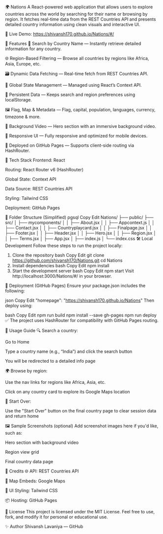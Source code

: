 🌍 Nations
A React-powered web application that allows users to explore countries across the world by searching for their name or browsing by region. It fetches real-time data from the REST Countries API and presents detailed country information using clean visuals and interactive UI.

🚀 Live Demo: https://shivansh170.github.io/Nations/#/

📌 Features
🔎 Search by Country Name — Instantly retrieve detailed information for any country.

🌐 Region-Based Filtering — Browse all countries by regions like Africa, Asia, Europe, etc.

🗃️ Dynamic Data Fetching — Real-time fetch from REST Countries API.

🧠 Global State Management — Managed using React’s Context API.

💾 Persistent Data — Keeps search and region preferences using localStorage.

🖼️ Flag, Map & Metadata — Flag, capital, population, languages, currency, timezone & more.

🎥 Background Video — Hero section with an immersive background video.

📱 Responsive UI — Fully responsive and optimized for mobile devices.

🚀 Deployed on GitHub Pages — Supports client-side routing via HashRouter.

🧰 Tech Stack
Frontend: React

Routing: React Router v6 (HashRouter)

Global State: Context API

Data Source: REST Countries API

Styling: Tailwind CSS

Deployment: GitHub Pages

📁 Folder Structure (Simplified)
pgsql
Copy
Edit
Nations/
├── public/
├── src/
│   ├── mycomponents/
│   │   ├── About.jsx
│   │   ├── Appcontext.js
│   │   ├── Contact.jsx
│   │   ├── Countryplaycard.jsx
│   │   ├── Finalpage.jsx
│   │   ├── Footer.jsx
│   │   ├── Header.jsx
│   │   ├── Hero.jsx
│   │   ├── Region.jsx
│   │   ├── Terms.jsx
│   ├── App.jsx
│   ├── index.js
│   └── index.css
🛠️ Local Development
Follow these steps to run the project locally:

1. Clone the repository
bash
Copy
Edit
git clone https://github.com/shivansh170/Nations.git
cd Nations
2. Install dependencies
bash
Copy
Edit
npm install
3. Start the development server
bash
Copy
Edit
npm start
Visit http://localhost:3000/Nations/#/ in your browser.

🚀 Deployment (GitHub Pages)
Ensure your package.json includes the following:

json
Copy
Edit
"homepage": "https://shivansh170.github.io/Nations"
Then deploy using:

bash
Copy
Edit
npm run build
npm install --save gh-pages
npm run deploy
✅ The project uses HashRouter for compatibility with GitHub Pages routing.

🧪 Usage Guide
🔍 Search a country:

Go to Home

Type a country name (e.g., “India”) and click the search button

You will be redirected to a detailed info page

🌍 Browse by region:

Use the nav links for regions like Africa, Asia, etc.

Click on any country card to explore its Google Maps location

🔁 Start Over:

Use the "Start Over" button on the final country page to clear session data and return home

🖼️ Sample Screenshots (optional)
Add screenshot images here if you'd like, such as:

Hero section with background video

Region view grid

Final country data page

📌 Credits
🌐 API: REST Countries API

📍 Map Embeds: Google Maps

🎨 UI Styling: Tailwind CSS

📦 Hosting: GitHub Pages

📝 License
This project is licensed under the MIT License.
Feel free to use, fork, and modify it for personal or educational use.

✨ Author
Shivansh Lavaniya — GitHub
